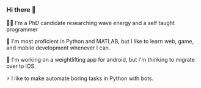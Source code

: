### Hi there 👋

<!--
**lewis-chambers/lewis-chambers** is a ✨ _special_ ✨ repository because its `README.md` (this file) appears on your GitHub profile.

Here are some ideas to get you started:

- 🔭 I’m currently working on ...
- 🌱 I’m currently learning ...
- 👯 I’m looking to collaborate on ...
- 🤔 I’m looking for help with ...
- 💬 Ask me about ...
- 📫 How to reach me: ...
- 😄 Pronouns: ...
- ⚡ Fun fact: ...
-->

👨‍🎓 I'm a PhD candidate researching wave energy and a self taught programmer

🌱 I'm most proficient in Python and MATLAB, but I like to learn web, game, and mobile development whenever I can.

🔭 I'm working on a weightlifting app for android, but I'm thinking to migrate over to iOS.

⚡ I like to make automate boring tasks in Python with bots.
